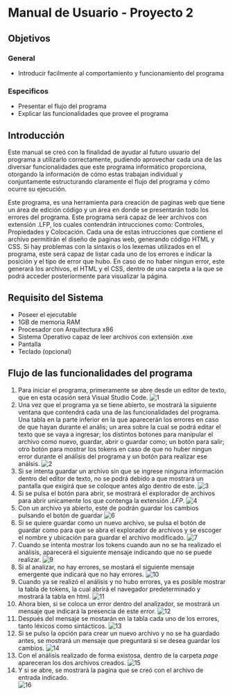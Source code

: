 # Manual de Usuario - Proyecto 2
## Objetivos
### General
- Introducir facilmente al comportamiento y funcionamiento del programa
### Especificos
- Presentar el flujo del programa
- Explicar las funcionalidades que provee el programa
## Introducción
Este manual se creó con la finalidad de ayudar al futuro usuario del programa a utilizarlo correctamente, pudiendo aprovechar cada una de las diversar funcionalidades que este programa informático proporciona, otorgando la información de cómo estas trabajan individual y conjuntamente estructurando claramente el flujo del programa y cómo ocurre su ejecución.


Este programa, es una herramienta para creación de paginas web que tiene un área de edición código y un área en donde se presentarán todo los errores del programa. Este programa será capaz de leer archivos con extensión .LFP, los cuales contendrán intrucciones como: Controles, Propiedades y Colocación. Cada una de estas intrucciones que contiene el archivo permitirán el diseño de paginas web, generando código HTML y CSS.
Si hay problemas con la sintaxis o los lexemas utilizados en el programa, este será capaz de listar cada uno de los errores e indicar la posición y el tipo de error que hubo. En caso de no haber ningun error, este generará los archivos, el HTML y el CSS, dentro de una carpeta a la que se podrá acceder posteriormente para visualizar la página.


## Requisito del Sistema
- Poseer el ejecutable
- 1GB de memoria RAM
- Procesador con Arquitectura x86
- Sistema Operativo capaz de leer archivos con extensión .exe
- Pantalla
- Teclado (opcional)


## Flujo de las funcionalidades del programa

1. Para iniciar el programa, primeramente se abre desde un editor de texto, que en esta ocasión será Visual Studio Code.
   ![1](./img/1.png)
2. Una vez que el programa ya se tiene abierto, se mostrará la siguiente ventana que contendrá cada una de las funcionalidades del programa. Una tabla en la parte inferior en la que aparecerán los errores en caso de que hayan durante el anális; un area sobre la cual se podrá editar el texto que se vaya a ingresar; los distintos botones para manipular el archivo como nuevo, guardar, abrir o guardar como; un botón para salir; otro botón para mostrar los tokens en caso de que no huber ningun error durante el análisis del programa y un botón para realizar ese análsis.
   ![2](./img/2.png)
3. Si se intenta guardar un archivo sin que se ingrese ninguna información dentro del editor de texto, no se podrá debido a que mostrará un pantalla que exigirá que se coloque antes algo dentro de este. 
   ![3](./img/3.png)
4. Si se pulsa el botón para abrir, se mostrará el explorador de archivos para abrir unicamente los que contenga la extensión *.LFP*. 
   ![4](./img/4.png)
5. Con un archivo ya abierto, este de podrán guardar los cambios pulsando el botón de guardar 
   ![6](./img/6.png)
6. Si se quiere guardar como un nuevo archivo, se pulsa el botón de guardar como para que se abra el explorador de archivos y se escoger el nombre y ubicación para guardar el archivo modificado.
   ![7](./img/7.png)
7. Cuando se intenta mostrar los tokens cuando aun no se ha realizado el análisis, aparecerá el siguiente mensaje indicando que no se puede realizar.
   ![9](./img/9.png)
8.  Si al analizar, no hay errores, se mostará el siguiente mensaje emergente que indicará que no hay errores. 
   ![10](./img/10.png)
9.  Cuando ya se realizó el análisis y no hubo errores, ya es posible mostrar la tabla de tokens, la cual abrirá el navegador predeterminado y mostrará la tabla en html.
    ![11](./img/11.png) 
10. Ahora bien, si se coloca un error dentro del analizador, se mostrará un mensaje que indicará la presencia de este error. 
    ![12](./img/12.png) 
11. Después del mensaje se mostarán en la tabla cada uno de los errores, tanto léxicos como sintácticos.
    ![13](./img/13.png)
12. Si se pulso la opción para crear un nuevo archivo y no se ha guardado antes, se mostrará un mensaje que preguntará si se desea guardar los cambios.
    ![14](./img/14.png)
13. Con el análisis realizado de forma existosa, dentro de la carpeta *page* apareceran los dos archivos creados. 
    ![15](./img/15.png)
14. Y si se abre, se mostrará la pagina que se creó con el archivo de entrada indicado.  
    ![16](./img/16.png)
